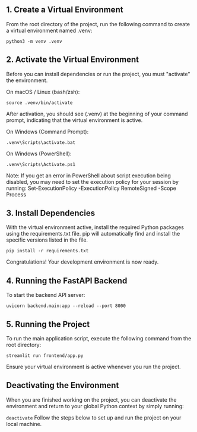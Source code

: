 ## 1. Create a Virtual Environment

From the root directory of the project, run the following command to create a virtual environment named .venv:

`````python3 -m venv .venv`````

## 2. Activate the Virtual Environment

Before you can install dependencies or run the project, you must "activate" the environment.

On macOS / Linux (bash/zsh):

`````source .venv/bin/activate`````

After activation, you should see (.venv) at the beginning of your command prompt, indicating that the virtual environment is active.

On Windows (Command Prompt):

`````.venv\Scripts\activate.bat`````

On Windows (PowerShell):

`````.venv\Scripts\Activate.ps1`````

Note: If you get an error in PowerShell about script execution being disabled, you may need to set the execution policy for your session by running:
Set-ExecutionPolicy -ExecutionPolicy RemoteSigned -Scope Process

## 3. Install Dependencies

With the virtual environment active, install the required Python packages using the requirements.txt file. pip will automatically find and install the specific versions listed in the file.

`````pip install -r requirements.txt`````

Congratulations! Your development environment is now ready.

## 4. Running the FastAPI Backend
To start the backend API server:

    uvicorn backend.main:app --reload --port 8000

## 5. Running the Project

To run the main application script, execute the following command from the root directory:

`````streamlit run frontend/app.py`````

Ensure your virtual environment is active whenever you run the project.



## Deactivating the Environment

When you are finished working on the project, you can deactivate the environment and return to your global Python context by simply running:

`````deactivate`````
Follow the steps below to set up and run the project on your local machine.
